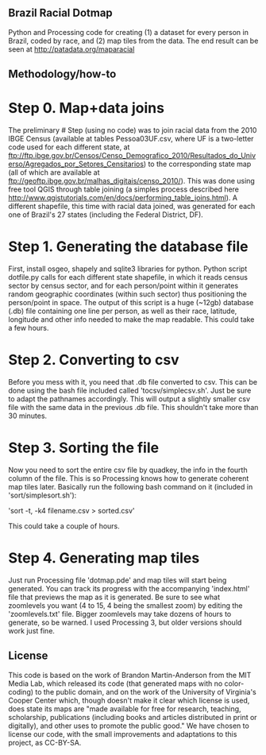 ## Brazil Racial Dotmap

Python and Processing code for creating (1) a dataset for every person in Brazil, coded by race, and (2) map tiles from the data. The end result can be seen at http://patadata.org/maparacial

## Methodology/how-to

# Step 0. Map+data joins
The preliminary # Step (using no code) was to join racial data from the 2010 IBGE Census (available at tables Pessoa03UF.csv, where UF is a two-letter code used for each different state, at ftp://ftp.ibge.gov.br/Censos/Censo_Demografico_2010/Resultados_do_Universo/Agregados_por_Setores_Censitarios) to the corresponding state map (all of which are available at ftp://geoftp.ibge.gov.br/malhas_digitais/censo_2010/). This was done using free tool QGIS through table joining (a simples process described here http://www.qgistutorials.com/en/docs/performing_table_joins.html). A different shapefile, this time with racial data joined, was generated for each one of Brazil's 27 states (including the Federal District, DF).

# Step 1. Generating the database file
First, install osgeo, shapely and sqlite3 libraries for python.
Python script dotfile.py calls for each different state shapefile, in which it reads census sector by census sector, and for each person/point within it generates random geographic coordinates (within such sector) thus positioning the person/point in space. The output of this script is a huge (~12gb) database (.db) file containing one line per person, as well as their race, latitude, longitude and other info needed to make the map readable. This could take a few hours.

# Step 2. Converting to csv
Before you mess with it, you need that .db file converted to csv. This can be done using the bash file included called 'tocsv/simplecsv.sh'. Just be sure to adapt the pathnames accordingly. This will output a slightly smaller csv file with the same data in the previous .db file. This shouldn't take more than 30 minutes.

# Step 3. Sorting the file
Now you need to sort the entire csv file by quadkey, the info in the fourth column of the file. This is so Processing knows how to generate coherent map tiles later. Basically run the following bash command on it (included in 'sort/simplesort.sh'):

'sort -t, -k4 filename.csv > sorted.csv'

This could take a couple of hours.

# Step 4. Generating map tiles
Just run Processing file 'dotmap.pde' and map tiles will start being generated. You can track its progress with the accompanying 'index.html' file that previews the map as it is generated. Be sure to see what zoomlevels you want (4 to 15, 4 being the smallest zoom) by editing the 'zoomlevels.txt' file. Bigger zoomlevels may take dozens of hours to generate, so be warned. I used Processing 3, but older versions should work just fine.

## License

This code is based on the work of Brandon Martin-Anderson from the MIT Media Lab, which released its code (that generated maps with no color-coding) to the public domain, and on the work of the University of Virginia's Cooper Center which, though doesn't make it clear which license is used, does state its maps are "made available for free for research, teaching, scholarship, publications (including books and articles distributed in print or digitally), and other uses to promote the public good." We have chosen to license our code, with the small improvements and adaptations to this project, as CC-BY-SA.